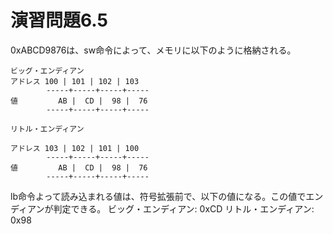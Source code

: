 # 演習問題6.5

0xABCD9876は、sw命令によって、メモリに以下のように格納される。

```
ビッグ・エンディアン
アドレス 100 | 101 | 102 | 103
       	-----+-----+-----+-----
値     	  AB | 	CD |  98 |  76
       	-----+-----+-----+-----

リトル・エンディアン

アドレス 103 | 102 | 101 | 100
       	-----+-----+-----+-----
値     	  AB | 	CD |  98 |  76
       	-----+-----+-----+-----
```

lb命令よって読み込まれる値は、符号拡張前で、以下の値になる。この値でエンディアンが判定できる。
ビッグ・エンディアン: 0xCD
リトル・エンディアン: 0x98


